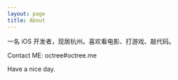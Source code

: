 ```yaml
---
layout: page
title: About
---
```


一名 iOS 开发者，现居杭州。喜欢看电影、打游戏、敲代码。

Contact ME: octree#octree.me

Have a nice day.